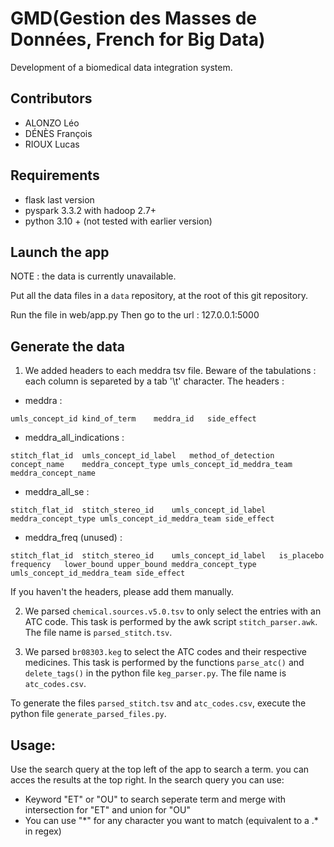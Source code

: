# GMD(Gestion des Masses de Données, French for Big Data)

Development of a biomedical data integration system.

## Contributors
- ALONZO Léo
- DÉNÈS François
- RIOUX Lucas

## Requirements

- flask last version
- pyspark 3.3.2 with hadoop 2.7+
- python 3.10 + (not tested with earlier version)

## Launch the app

NOTE : the data is currently unavailable.

Put all the data files in a `data` repository, at the root of this git repository.

Run the file in web/app.py
Then go to the url : 127.0.0.1:5000

## Generate the data

1. We added headers to each meddra tsv file. Beware of the tabulations : each column is separeted by a tab '\t' character.
The headers :
- meddra : 
```
umls_concept_id	kind_of_term	meddra_id	side_effect
```
- meddra_all_indications :
```
stitch_flat_id	umls_concept_id_label	method_of_detection	concept_name	meddra_concept_type	umls_concept_id_meddra_team	meddra_concept_name
```

- meddra_all_se :
```
stitch_flat_id	stitch_stereo_id	umls_concept_id_label	meddra_concept_type	umls_concept_id_meddra_team	side_effect
```

- meddra_freq (unused) :
```
stitch_flat_id	stitch_stereo_id	umls_concept_id_label	is_placebo	frequency	lower_bound	upper_bound	meddra_concept_type	umls_concept_id_meddra_team	side_effect
```

If you haven't the headers, please add them manually.

2. We parsed `chemical.sources.v5.0.tsv` to only select the entries with an ATC code. This task is performed by the awk script `stitch_parser.awk`. The file name is `parsed_stitch.tsv`.

3. We parsed `br08303.keg` to select the ATC codes and their respective medicines. This task is performed by the functions `parse_atc()` and `delete_tags()` in the python file `keg_parser.py`. The file name is `atc_codes.csv`.

To generate the files `parsed_stitch.tsv` and `atc_codes.csv`, execute the python file `generate_parsed_files.py`.

## Usage:

Use the search query at the top left of the app to search a term. you can acces the results at the top right.
In the search query you can use:
- Keyword "ET" or "OU" to search seperate term and merge with intersection for "ET" and union for "OU"
- You can use "\*" for any character you want to match (equivalent to a .* in regex)
